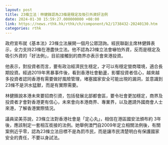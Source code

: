 ```yaml
---
layout: post
title: 23條立法｜林健鋒認為23條是穩定及吸引外資好法例
date: 2024-01-30 15:59:27.000000000 +08:00
link: https://news.rthk.hk/rthk/ch/component/k2/1738432-20240130.htm
categories: rthk
---
```


政府宣布就《基本法》23條立法展開一個月公眾諮詢。經民聯副主席林健鋒表示，全力支持23條在港盡快立法。他不認為23條立法會嚇怕外資，反而是穩定及吸引外資的「好法例」，目前接觸到的商界亦表示會來港投資。

他表示，對投資者而言，要有政治經濟民生穩定，才可以有穩定營商環境，適合長期投資。經過2019年黑暴事件後，看到香港社會動盪，影響投資者信心，越來越多投資者認同香港有需要做好風險管理，堵塞國家安全可能出現的漏洞，並意識到23條不是洪水猛獸，而是有實際需要。

林健鋒說本港未來要招商引資，包括發展北部都會區，要令社會更加穩定，商界及投資者才會對香港更有信心，未來會向本港商界、專業界，以及邀請外國商會人士來港，了解香港實際情況。

議員梁美芬說，23條立法對香港社會是「定心丸」，相信在港區國安法頒布約 3年後，應該制定一套相互銜接的法例。她舉例澳門自2009年定立相關法例後，有關案例近乎零，認為23條立法目標不是為罰市民，而是讓市民清楚明白有保護國家安全的責任，不要以身試法。
